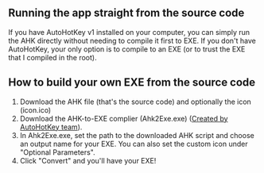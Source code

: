 ## Running the app straight from the source code
If you have AutoHotKey v1 installed on your computer, you can simply run the AHK directly without needing to compile it first to EXE.
If you don't have AutoHotKey, your only option is to compile to an EXE (or to trust the EXE that I compiled in the root).

## How to build your own EXE from the source code
1. Download the AHK file (that's the source code) and optionally the icon (icon.ico)
2. Download the AHK-to-EXE complier (Ahk2Exe.exe) ([Created by AutoHotKey team](https://github.com/AutoHotkey/Ahk2Exe)).
3. In Ahk2Exe.exe, set the path to the downloaded AHK script and choose an output name for your EXE. You can also set the custom icon under "Optional Parameters".
4. Click "Convert" and you'll have your EXE!

